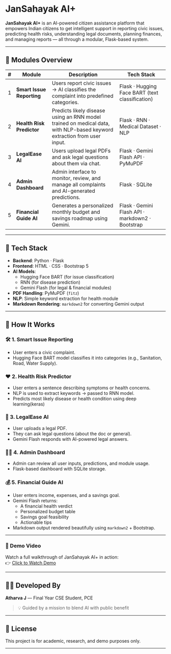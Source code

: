 #  JanSahayak AI+

**JanSahayak AI+** is an AI-powered citizen assistance platform that empowers Indian citizens to get intelligent support in reporting civic issues, predicting health risks, understanding legal documents, planning finances, and managing reports — all through a modular, Flask-based system.

---

## 🚀 Modules Overview

| # | Module | Description | Tech Stack |
|---|--------|-------------|------------|
| 1 | **Smart Issue Reporting** | Users report civic issues → AI classifies the complaint into predefined categories. | Flask · Hugging Face BART (text classification) |
| 2 | **Health Risk Predictor** | Predicts likely disease using an RNN model trained on medical data, with NLP-based keyword extraction from user input. | Flask · RNN · Medical Dataset · NLP |
| 3 | **LegalEase AI** | Users upload legal PDFs and ask legal questions about them via chat. | Flask · Gemini Flash API · PyMuPDF |
| 4 | **Admin Dashboard** | Admin interface to monitor, review, and manage all complaints and AI-generated predictions. | Flask · SQLite |
| 5 | **Financial Guide AI** | Generates a personalized monthly budget and savings roadmap using Gemini. | Flask · Gemini Flash API · markdown2 · Bootstrap |

---

## 🔧 Tech Stack

- **Backend**: Python · Flask
- **Frontend**: HTML · CSS · Bootstrap 5
- **AI Models**:
  - Hugging Face BART (for issue classification)
  - RNN (for disease prediction)
  - Gemini Flash (for legal & financial modules)
- **PDF Handling**: PyMuPDF (`fitz`)
- **NLP**: Simple keyword extraction for health module
- **Markdown Rendering**: `markdown2` for converting Gemini output

---

## 🧠 How It Works

### 🛠️ 1. Smart Issue Reporting
- User enters a civic complaint.
- Hugging Face BART model classifies it into categories (e.g., Sanitation, Road, Water Supply).
  
### ❤️ 2. Health Risk Predictor
- User enters a sentence describing symptoms or health concerns.
- NLP is used to extract keywords → passed to RNN model.
- Predicts most likely disease or health condition using deep learning(keras)

### 📄 3. LegalEase AI
- User uploads a legal PDF.
- They can ask legal questions (about the doc or general).
- Gemini Flash responds with AI-powered legal answers.

### 🧑‍💼 4. Admin Dashboard
- Admin can review all user inputs, predictions, and module usage.
- Flask-based dashboard with SQLite storage.

### 💰 5. Financial Guide AI
- User enters income, expenses, and a savings goal.
- Gemini Flash returns:
  - A financial health verdict
  - Personalized budget table
  - Savings goal feasibility
  - Actionable tips
- Markdown output rendered beautifully using `markdown2` + Bootstrap.

---

### 🎥 Demo Video

Watch a full walkthrough of JanSahayak AI+ in action:  
👉 [Click to Watch Demo]()

---

## 🧑‍💻 Developed By

**Atharva J** — Final Year CSE Student, PCE 
> 💡 Guided by a mission to blend AI with public benefit

---

## 📌 License

This project is for academic, research, and demo purposes only.

---

